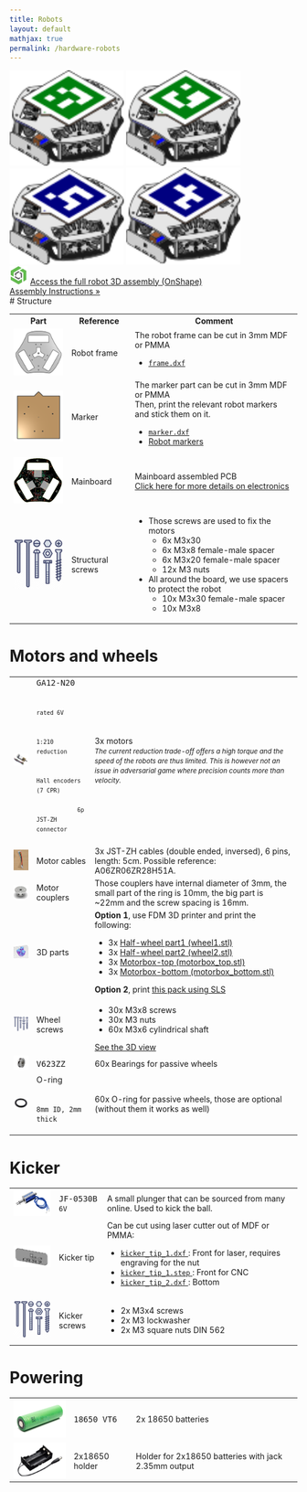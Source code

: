 ```yaml
---
title: Robots
layout: default
mathjax: true
permalink: /hardware-robots
---
```


<div class="text-center mb-2">
    <img src="/assets/imgs/robot_green1.svg" width="200" />
    <img src="/assets/imgs/robot_green2.svg" width="200" />
    <img src="/assets/imgs/robot_blue1.svg" width="200" />
    <img src="/assets/imgs/robot_blue2.svg" width="200" />
</div>

<div class="alert alert-secondary text-center">
    <img src="/assets/imgs/onshape.png" width="32"/>
    <a href="https://cad.onshape.com/documents/c5fe05581d14c59bfb08f79e/w/a8cb82e3a358c0b06e1cbf91/e/f45372d8263c18466905bd9b?renderMode=0&uiState=616d8b41f463de7ef1eedc0f">
        Access the full robot 3D assembly (OnShape)
    </a>
</div>
<div class="text-center">
    <a class="btn btn-secondary text-center" href="/install-linux">
        <i class="bi bi-book"></i> Assembly Instructions &raquo;
    </a>
</div>
# Structure

<table class="table table-striped table-responsive">
    <tr>
        <th>
        Part
        </th>
        <th style="min-width:25%">
        Reference
        </th>
        <th>
        Comment
        </th>
    </tr>
        <tr>
        <td>
            <img src="/assets/imgs/frame.png" width="128" /><br/>
        </td>
        <td>
            Robot frame
        </td>
        <td>
            The robot frame can be cut in 3mm MDF or PMMA
            <ul>
            <li>
            <a href="https://github.com/robot-soccer-kit/robot-soccer-kit/raw/master/mechanics/frame.dxf">
                <code>frame.dxf</code>
            </a>
            </li>
            </ul>
        </td>
    </tr>
    <tr>
        <td>
            <img src="/assets/imgs/marker.png" width="128" /><br/>
        </td>
        <td>
            Marker
        </td>
        <td>
            The marker part can be cut in 3mm MDF or PMMA
            <br/>
            Then, print the relevant robot markers and stick them on it.
            <ul>
            <li>
            <a href="https://github.com/robot-soccer-kit/robot-soccer-kit/raw/master/mechanics/marker.dxf">
                <code>marker.dxf</code>
            </a>
            </li>
            <li>
            <a href="/coordinates-field-markers#robots">
                Robot markers
            </a>
            </li>
            </ul>
        </td>
    </tr>
    <tr>
        <td>
            <img src="/assets/imgs/pcb.png" width="128" /><br/>
        </td>
        <td>
            Mainboard
        </td>
        <td>
            Mainboard assembled PCB
            <br/>
            <a href="/electronics">Click here for more details on electronics</a>
        </td>
    </tr>
    <tr>
        <td>
            <img src="/assets/imgs/screws.png" width="128" /><br/>
        </td>
        <td>
            Structural screws
        </td>
        <td>
            <ul>
                <li>
                    Those screws are used to fix the motors
                    <ul>
                        <li>6x M3x30</li>
                        <li>6x M3x8 female-male spacer</li>
                        <li>6x M3x20 female-male spacer</li>
                        <li>12x M3 nuts</li>
                    </ul>
                </li>
                <li>
                    All around the board, we use spacers to protect the robot
                    <ul>
                        <li>10x M3x30 female-male spacer</li>
                        <li>10x M3x8</li>
                    </ul>
                </li>
            </ul>
        </td>
    </tr>
</table>

# Motors and wheels

<table class="table table-striped table-responsive">
    <tr>
        <td>
            <img src="/assets/imgs/n20.png" width="128" /><br/>
        </td>
        <td>
            <kbd>GA12-N20</kbd>
            <br/>
            <small><code>
            rated 6V<br/>
            1:210 reduction<br/>
            Hall encoders (7 CPR)<br/>
            6p JST-ZH connector
            </code></small>
            <br/>
        </td>
        <td>
            3x motors
            <br/>
            <small><em>
            The current reduction trade-off offers a high torque and the speed of the robots are thus limited.
            This is however not an issue in adversarial game where precision counts more than velocity.
            </em></small>
        </td>
    </tr>
    <tr>
        <td>
            <img src="/assets/imgs/jst-zh-cable.png" width="128" /><br/>
        </td>
        <td>
            Motor cables
        </td>
        <td>
            3x JST-ZH cables (double ended, inversed), 6 pins, length: 5cm.
            Possible reference: A06ZR06ZR28H51A.
        </td>
    </tr>
    <tr>
        <td>
            <img src="/assets/imgs/coupler.png" width="128" /><br/>
        </td>
        <td>
            Motor couplers
        </td>
        <td>
            Those couplers have internal diameter of 3mm, the small part of the ring is 10mm, the
            big part is ~22mm and the screw spacing is 16mm.
        </td>
    </tr>
    <tr>
        <td>
            <img src="/assets/imgs/wheel-parts.png" width="128" /><br/>
        </td>
        <td>
            3D parts
        </td>
        <td>
            <b>Option 1</b>, use FDM 3D printer and print the following:
            <ul>
                <li>
                3x
                <a href="https://github.com/robot-soccer-kit/robot-soccer-kit/blob/master/mechanics/wheel1.stl">
                    Half-wheel part1 (wheel1.stl)
                </a>
                </li>
                <li>
                3x
                <a href="https://github.com/robot-soccer-kit/robot-soccer-kit/blob/master/mechanics/wheel2.stl">
                    Half-wheel part2 (wheel2.stl)
                </a>
                </li>
                <li>
                3x
                <a href="https://github.com/robot-soccer-kit/robot-soccer-kit/blob/master/mechanics/motorbox_top.stl">
                    Motorbox-top (motorbox_top.stl)
                </a>
                </li>
                <li>
                3x
                <a href="https://github.com/robot-soccer-kit/robot-soccer-kit/blob/master/mechanics/motorbox_bottom.stl">
                    Motorbox-bottom (motorbox_bottom.stl)
                </a>
                </li>
            </ul>
            <b>Option 2</b>, print 
            <a href="https://github.com/robot-soccer-kit/robot-soccer-kit/blob/master/mechanics/stack.stl">
            this pack using SLS
            </a>
        </td>
    </tr>
    <tr>
        <td>
            <img src="/assets/imgs/screws.png" width="128" /><br/>
        </td>
        <td>
            Wheel screws
        </td>
        <td>
            <ul>
                <li>30x M3x8 screws</li>
                <li>30x M3 nuts</li>
                <li>60x M3x6 cylindrical shaft</li>
            </ul>
            <a href="https://cad.onshape.com/documents/beccbfab729802507eb805eb/w/cfcb9ed7f156d2b4ab0a6a83/e/76e58097a54be25b6c68caca?explodedView=MKC8py8%2FfMHkcshYX&renderMode=0&rightPanel=explodedViewPanel&uiState=620185090f3755693d197f24">See the 3D view</a>
        </td>
    </tr>
    <tr>
        <td>
            <img src="/assets/imgs/bearing.png" width="128" /><br/>
        </td>
        <td>
            <kbd>V623ZZ</kbd>
        </td>
        <td>
            60x Bearings for passive wheels
        </td>
    </tr>
    <tr>
        <td>
            <img src="/assets/imgs/oring.png" width="128" /><br/>
        </td>
        <td>
            O-ring<br/>
            <code>
            8mm ID, 2mm thick
            </code>
        </td>
        <td>
            60x O-ring for passive wheels, those are optional (without them it works as well)
        </td>
    </tr>
</table>

# Kicker

<table class="table table-striped table-responsive">
    <tr>
        <td>
            <img src="/assets/imgs/solenoid.png" width="128" /><br/>
        </td>
        <td>
            <kbd>JF-0530B</kbd>
            <br/>
            <code>6V</code>
            <br/>
        </td>
        <td>
            A small plunger that can be sourced from many online. Used to kick the ball.
        </td>
    </tr>
    <tr>
        <td>
            <img src="/assets/imgs/kicker_tip.png" width="128" /><br/>
        </td>
        <td>
            Kicker tip
        </td>
        <td>
        Can be cut using laser cutter out of MDF or PMMA:
            <ul>
                <li>
                <a href="https://github.com/robot-soccer-kit/robot-soccer-kit/raw/master/mechanics/kicker_tip_1.dxf">
                <code>kicker_tip_1.dxf</code>
                </a>
                : Front for laser, requires engraving for the nut
                </li>
                <li>
                <a href="https://github.com/robot-soccer-kit/robot-soccer-kit/raw/master/mechanics/kicker_tip_1.step">
                <code>kicker_tip_1.step</code>
                </a>
                : Front for CNC
                </li>
                <li>
                <a href="https://github.com/robot-soccer-kit/robot-soccer-kit/raw/master/mechanics/kicker_tip_2.dxf">
                <code>kicker_tip_2.dxf</code>
                </a>
                : Bottom
                </li>
            </ul>
        </td>
    </tr>
    <tr>
        <td>
            <img src="/assets/imgs/screws.png" width="128" /><br/>
        </td>
        <td>
            Kicker screws
        </td>
        <td>
            <ul>
                <li>2x M3x4 screws</li>
                <li>2x M3 lockwasher</li>
                <li>2x M3 square nuts DIN 562</li>
            </ul>
        </td>
    </tr>
</table>

# Powering

<table class="table table-striped table-responsive">
    <tr>
        <td>
            <img src="/assets/imgs/18650.png" width="128" /><br/>
        </td>
        <td>
            <kbd>18650 VT6</kbd>
        </td>
        <td>
            2x 18650 batteries
        </td>
    </tr>
    <tr>
        <td>
            <img src="/assets/imgs/holder.png" width="128" /><br/>
        </td>
        <td>
            2x18650 holder
        </td>
        <td>
            Holder for 2x18650 batteries with jack 2.35mm output
        </td>
    </tr>
</table>

